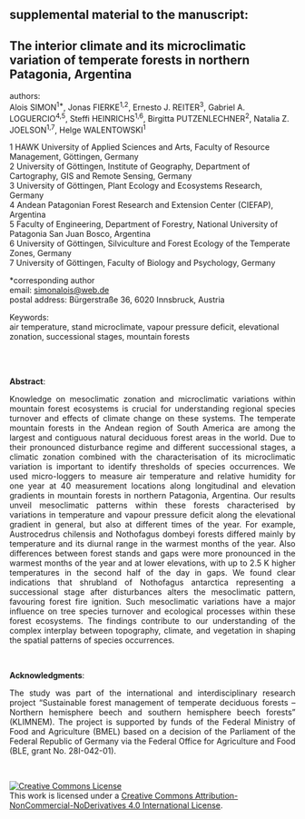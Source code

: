 ## supplemental material to the manuscript:

## The interior climate and its microclimatic variation of temperate forests in northern Patagonia, Argentina

authors:   
Alois SIMON<sup>1*</sup>, Jonas FIERKE<sup>1,2</sup>, Ernesto J. REITER<sup>3</sup>, Gabriel A. LOGUERCIO<sup>4,5</sup>, Steffi HEINRICHS<sup>1,6</sup>, Birgitta PUTZENLECHNER<sup>2</sup>, Natalia Z. JOELSON<sup>1,7</sup>, Helge WALENTOWSKI<sup>1</sup>
<br>

1 HAWK University of Applied Sciences and Arts, Faculty of Resource Management, Göttingen, Germany<br>
2 University of Göttingen, Institute of Geography, Department of Cartography, GIS and Remote Sensing, Germany<br>
3 University of Göttingen, Plant Ecology and Ecosystems Research, Germany<br>
4 Andean Patagonian Forest Research and Extension Center (CIEFAP), Argentina<br>
5 Faculty of Engineering, Department of Forestry, National University of Patagonia San Juan Bosco, Argentina<br>
6 University of Göttingen, Silviculture and Forest Ecology of the Temperate Zones, Germany<br>
7 University of Göttingen, Faculty of Biology and Psychology, Germany<br>


*corresponding author   
email: simonalois@web.de  
postal address: Bürgerstraße 36, 6020 Innsbruck, Austria  



Keywords:  
air temperature, stand microclimate, vapour pressure deficit, elevational zonation, successional stages, mountain forests

<br>
<br>

**Abstract**:<p align="justify">
Knowledge on mesoclimatic zonation and microclimatic variations within mountain forest ecosystems is crucial for understanding regional species turnover and effects of climate change on these systems. The temperate mountain forests in the Andean region of South America are among the largest and contiguous natural deciduous forest areas in the world. Due to their pronounced disturbance regime and different successional stages, a climatic zonation combined with the characterisation of its microclimatic variation is important to identify thresholds of species occurrences.
We used micro-loggers to measure air temperature and relative humidity for one year at 40 measurement locations along longitudinal and elevation gradients in mountain forests in northern Patagonia, Argentina. Our results unveil mesoclimatic patterns within these forests characterised by variations in temperature and vapour pressure deficit along the elevational gradient in general, but also at different times of the year. For example, Austrocedrus chilensis and Nothofagus dombeyi forests differed mainly by temperature and its diurnal range in the warmest months of the year. Also differences between forest stands and gaps were more pronounced in the warmest months of the year and at lower elevations, with up to 2.5 K higher temperatures in the second half of the day in gaps. We found clear indications that shrubland of Nothofagus antarctica representing a successional stage after disturbances alters the mesoclimatic pattern, favouring forest fire ignition. Such mesoclimatic variations have a major influence on tree species turnover and ecological processes within these forest ecosystems. 
The findings contribute to our understanding of the complex interplay between topography, climate, and vegetation in shaping the spatial patterns of species occurrences.
</p>
<br>

**Acknowledgments**:<p align="justify">
The study was part of the international and interdisciplinary research project “Sustainable forest management of temperate deciduous forests – Northern hemisphere beech and southern hemisphere beech forests” (KLIMNEM). The project is supported by funds of the Federal Ministry of Food and Agriculture (BMEL) based on a decision of the Parliament of the Federal Republic of Germany via the Federal Office for Agriculture and Food (BLE, grant No. 28I-042-01).
</p>
<br>

<a rel="license" href="http://creativecommons.org/licenses/by-nc-nd/4.0/"><img alt="Creative Commons License" style="border-width:0" src="https://i.creativecommons.org/l/by-nc-nd/4.0/88x31.png" /></a><br />This work is licensed under a <a rel="license" href="http://creativecommons.org/licenses/by-nc-nd/4.0/">Creative Commons Attribution-NonCommercial-NoDerivatives 4.0 International License</a>.
